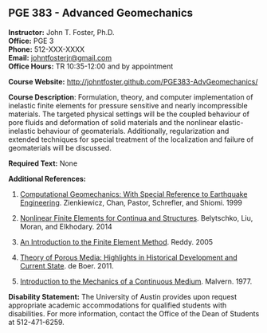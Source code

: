 ## PGE 383 - Advanced Geomechanics

**Instructor:** John T. Foster, Ph.D. \
**Office:** PGE 3 \
**Phone:** 512-XXX-XXXX \
**Email:** [johntfosterjr@gmail.com](mailto:johntfosterjr@gmail.com) \
**Office Hours:** TR 10:35-12:00 and by appointment

**Course Website:** <http://johntfoster.github.com/PGE383-AdvGeomechanics/>

**Course Description**: Formulation, theory, and computer implementation of inelastic finite elements for pressure sensitive and nearly incompressible materials. The targeted physical settings will be the coupled behaviour of pore fluids and deformation of solid materials and the nonlinear elastic-inelastic behaviour of geomaterials.  Additionally, regularization and extended techniques for special treatment of the localization and failure of geomaterials will be discussed.

**Required Text:** None

**Additional References:**
  
1. [Computational Geomechanics: With Special Reference to Earthquake Engineering](http://www.amazon.com/Computational-Geomechanics-Reference-Earthquake-Engineering/dp/0471982857). Zienkiewicz, Chan, Pastor, Schrefler, and Shiomi. 1999

1. [Nonlinear Finite Elements for Continua and Structures](http://www.amazon.com/Nonlinear-Finite-Elements-Continua-Structures/dp/1118632702/ref=sr_1_1?s=books&ie=UTF8&qid=1407805797&sr=1-1&keywords=nonlinear+finite+elements+for+continua+and+structures). Belytschko, Liu, Moran, and Elkhodary. 2014

1. [An Introduction to the Finite Element Method](http://www.amazon.com/s/ref=nb_sb_noss?url=search-alias%3Dstripbooks&field-keywords=finite%20elements%20reddy). Reddy. 2005

1. [Theory of Porous Media: Highlights in Historical Development and Current State](http://www.amazon.com/Theory-Porous-Media-Highlights-Development/dp/3642640621/ref=sr_1_2?s=books&ie=UTF8&qid=1407806176&sr=1-2&keywords=porous+media+de+boer). de Boer. 2011.

1. [Introduction to the Mechanics of a Continuous Medium](http://www.amazon.com/Introduction-Mechanics-Continuous-Lawrence-Malvern/dp/0134876032/ref=sr_1_1?s=books&ie=UTF8&qid=1407806319&sr=1-1&keywords=continuum+mechanics+malvern). Malvern. 1977.

**Disability Statement:** The University of Austin provides upon request appropriate academic accommodations for qualified students with disabilities. For more information, contact the Office of the Dean of Students at 512-471-6259.
